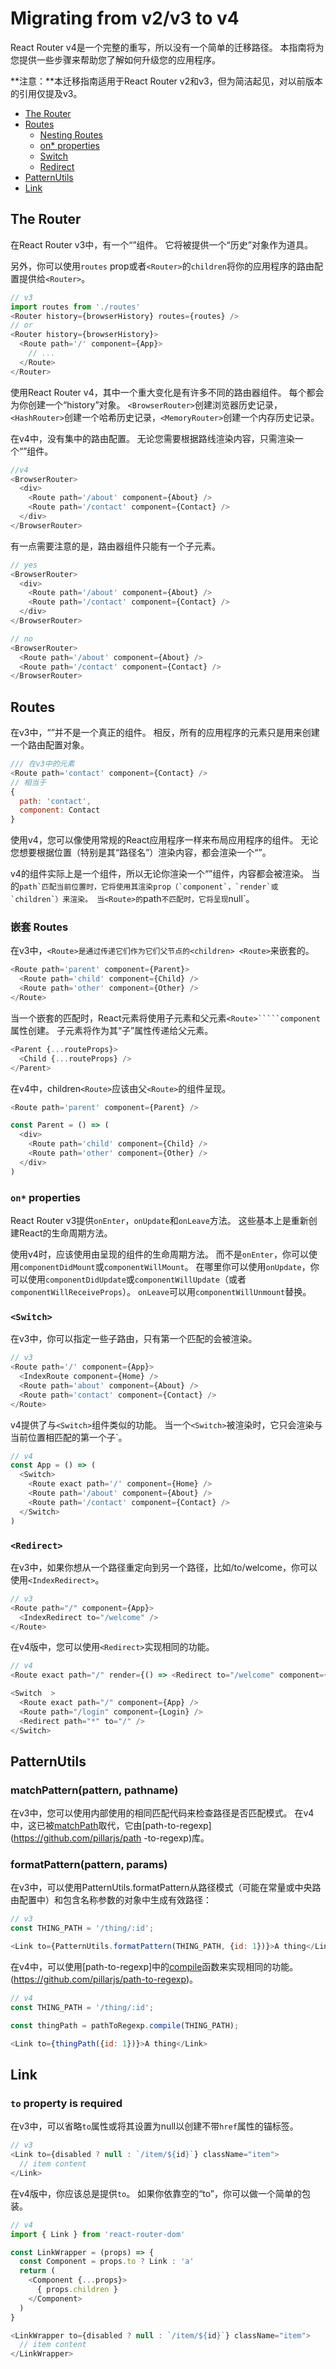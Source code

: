 # Migrating from v2/v3 to v4

<!-- React Router v4 is a complete rewrite, so there is not a simple migration path. This guide will provide you with a number of steps to help you understand how to upgrade your application.-->
React Router v4是一个完整的重写，所以没有一个简单的迁移路径。 本指南将为您提供一些步骤来帮助您了解如何升级您的应用程序。

<!-- **Note:** This migration guide is for both React Router v2 and v3, but for brevity, references to previous versions will only mention v3. -->
**注意：**本迁移指南适用于React Router v2和v3，但为简洁起见，对以前版本的引用仅提及v3。

* [The Router](#the-router)
* [Routes](#routes)
  * [Nesting Routes](#nesting-routes)
  * [on* properties](#on-properties)
  * [Switch](#switch)
  * [Redirect](#redirect)
* [PatternUtils](#patternutils)
* [Link](#link)

## The Router

<!-- In React Router v3, there was a single `<Router>` component. It would be provided a `history` object as a prop. -->
在React Router v3中，有一个“<Router>”组件。 它将被提供一个“历史”对象作为道具。

<!-- Also, you would provide it your application's route configuration to the `<Router>` either using the `routes` prop or as the `children` of the `<Router>`.-->
另外，你可以使用`routes` prop或者`<Router>`的`children`将你的应用程序的路由配置提供给`<Router>`。

```js
// v3
import routes from './routes'
<Router history={browserHistory} routes={routes} />
// or
<Router history={browserHistory}>
  <Route path='/' component={App}>
    // ...
  </Route>
</Router>
```

<!-- With React Router v4, one of the big changes is that there are a number of different router components. Each one will create a `history` object for you. The `<BrowserRouter>` creates a browser history, the `<HashRouter>` creates a hash history, and the `<MemoryRouter>` creates a memory history.-->
使用React Router v4，其中一个重大变化是有许多不同的路由器组件。 每个都会为你创建一个“history”对象。 `<BrowserRouter>`创建浏览器历史记录，`<HashRouter>`创建一个哈希历史记录，`<MemoryRouter>`创建一个内存历史记录。

<!-- In v4, there is no centralized route configuration. Anywhere that you need to render content based on a route, you will just render a `<Route>` component.-->
  在v4中，没有集中的路由配置。 无论您需要根据路线渲染内容，只需渲染一个“<Route>”组件。

```js
//v4
<BrowserRouter>
  <div>
    <Route path='/about' component={About} />
    <Route path='/contact' component={Contact} />
  </div>
</BrowserRouter>
```

有一点需要注意的是，路由器组件只能有一个子元素。

```js
// yes
<BrowserRouter>
  <div>
    <Route path='/about' component={About} />
    <Route path='/contact' component={Contact} />
  </div>
</BrowserRouter>

// no
<BrowserRouter>
  <Route path='/about' component={About} />
  <Route path='/contact' component={Contact} />
</BrowserRouter>
```

## Routes

在v3中，“<Route>”并不是一个真正的组件。 相反，所有的应用程序的<Route>元素只是用来创建一个路由配置对象。

```js
/// 在v3中的元素
<Route path='contact' component={Contact} />
// 相当于
{
  path: 'contact',
  component: Contact
}
```

<!-- With v4, you layout your app's components just like a regular React application. Anywhere that you want to render content based on the location (specifically, its `pathname`), you render a `<Route>`.-->
使用v4，您可以像使用常规的React应用程序一样来布局应用程序的组件。 无论您想要根据位置（特别是其“路径名”）渲染内容，都会渲染一个“<Route>”。

<!-- The v4 `<Route>` component is actually a component, so wherever you render a `<Route>` component, content will be rendered. When the `<Route>`'s `path` matches the current location, it will use its rendering prop (`component`, `render`, or `children`) to render. When the `<Route>`'s `path` does not match, it will render `null`.-->
v4的<Route>组件实际上是一个组件，所以无论你渲染一个“<Route>”组件，内容都会被渲染。 当<Route>的``path`匹配当前位置时，它将使用其渲染prop（`component`，`render`或`children`）来渲染。 当<Route>的``path`不匹配时，它将呈现`null`。

### 嵌套 Routes

在v3中，`<Route>是通过传递它们作为它们父节点的<children> <Route>`来嵌套的。

```js
<Route path='parent' component={Parent}>
  <Route path='child' component={Child} />
  <Route path='other' component={Other} />
</Route>
```

当一个嵌套的<Route>匹配时，React元素将使用子元素和父元素`<Route>`````component`属性创建。 子元素将作为其“子”属性传递给父元素。

```js
<Parent {...routeProps}>
  <Child {...routeProps} />
</Parent>
```

在v4中，children`<Route>`应该由父`<Route>`的组件呈现。

```js
<Route path='parent' component={Parent} />

const Parent = () => (
  <div>
    <Route path='child' component={Child} />
    <Route path='other' component={Other} />
  </div>
)
```

### `on*` properties

React Router v3提供`onEnter`，`onUpdate`和`onLeave`方法。 这些基本上是重新创建React的生命周期方法。

使用v4时，应该使用由<Route>呈现的组件的生命周期方法。 而不是`onEnter`，你可以使用`componentDidMount`或`componentWillMount`。 在哪里你可以使用`onUpdate`，你可以使用`componentDidUpdate`或`componentWillUpdate`（或者``componentWillReceiveProps``）。 `onLeave`可以用`componentWillUnmount`替换。

### `<Switch>`

在v3中，你可以指定一些子路由，只有第一个匹配的会被渲染。

```js
// v3
<Route path='/' component={App}>
  <IndexRoute component={Home} />
  <Route path='about' component={About} />
  <Route path='contact' component={Contact} />
</Route>
```

v4提供了与`<Switch>`组件类似的功能。 当一个`<Switch>`被渲染时，它只会渲染与当前位置相匹配的第一个子<Route>`。

```js
// v4
const App = () => (
  <Switch>
    <Route exact path='/' component={Home} />
    <Route path='/about' component={About} />
    <Route path='/contact' component={Contact} />
  </Switch>
)

```

### `<Redirect>`

在v3中，如果你想从一个路径重定向到另一个路径，比如/to/welcome，你可以使用`<IndexRedirect>`。

```js
// v3
<Route path="/" component={App}>
  <IndexRedirect to="/welcome" />
</Route>

```

在v4版中，您可以使用`<Redirect>`实现相同的功能。

```js
// v4
<Route exact path="/" render={() => <Redirect to="/welcome" component={App} />} />

<Switch  >
  <Route exact path="/" component={App} />
  <Route path="/login" component={Login} />
  <Redirect path="*" to="/" />
</Switch>

```

## PatternUtils

### matchPattern(pattern, pathname)
在v3中，您可以使用内部使用的相同匹配代码来检查路径是否匹配模式。 在v4中，这已被[matchPath](/packages/react-router/docs/api/matchPath.md)取代，它由[path-to-regexp](https://github.com/pillarjs/path -to-regexp)库。

### formatPattern(pattern, params)
在v3中，可以使用PatternUtils.formatPattern从路径模式（可能在常量或中央路由配置中）和包含名称参数的对象中生成有效路径：

```js
// v3
const THING_PATH = '/thing/:id';

<Link to={PatternUtils.formatPattern(THING_PATH, {id: 1})}>A thing</Link>
```

在v4中，可以使用[path-to-regexp]中的[compile](https://github.com/pillarjs/path-to-regexp#compile-reverse-path-to-regexp)函数来实现相同的功能。(https://github.com/pillarjs/path-to-regexp)。

```js
// v4
const THING_PATH = '/thing/:id';

const thingPath = pathToRegexp.compile(THING_PATH);

<Link to={thingPath({id: 1})}>A thing</Link>
```

## Link

### `to` property is required

在v3中，可以省略`to`属性或将其设置为null以创建不带`href`属性的锚标签。

```js
// v3
<Link to={disabled ? null : `/item/${id}`} className="item">
  // item content
</Link>
```

在v4版中，你应该总是提供`to`。 如果你依靠空的“to”，你可以做一个简单的包装。

```js
// v4
import { Link } from 'react-router-dom'

const LinkWrapper = (props) => {
  const Component = props.to ? Link : 'a'
  return (
    <Component {...props}>
      { props.children }
    </Component>
  )
}

<LinkWrapper to={disabled ? null : `/item/${id}`} className="item">
  // item content
</LinkWrapper>
```
